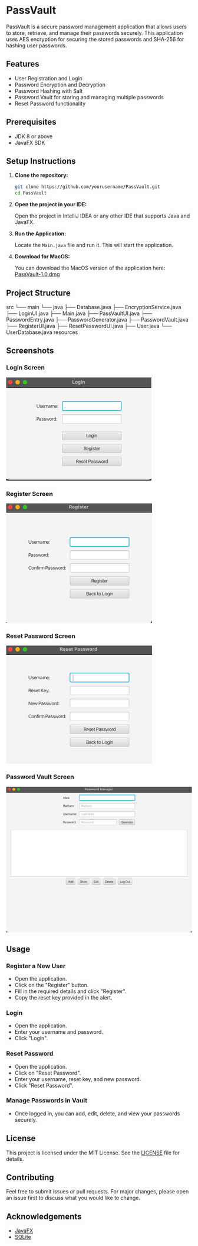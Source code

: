 # PassVault

PassVault is a secure password management application that allows users to store, retrieve, and manage their passwords securely. This application uses AES encryption for securing the stored passwords and SHA-256 for hashing user passwords.

## Features

- User Registration and Login
- Password Encryption and Decryption
- Password Hashing with Salt
- Password Vault for storing and managing multiple passwords
- Reset Password functionality

## Prerequisites

- JDK 8 or above
- JavaFX SDK

## Setup Instructions

1. **Clone the repository:**

    ```bash
    git clone https://github.com/yourusername/PassVault.git
    cd PassVault
    ```

2. **Open the project in your IDE:**

    Open the project in IntelliJ IDEA or any other IDE that supports Java and JavaFX.

3. **Run the Application:**

    Locate the `Main.java` file and run it. This will start the application.

4. **Download for MacOS:**

    You can download the MacOS version of the application here: [PassVault-1.0.dmg](MacOS/PassVault-1.0.dmg)

## Project Structure

src
└── main
└── java
├── Database.java
├── EncryptionService.java
├── LoginUI.java
├── Main.java
├── PassVaultUI.java
├── PasswordEntry.java
├── PasswordGenerator.java
├── PasswordVault.java
├── RegisterUI.java
├── ResetPasswordUI.java
├── User.java
└── UserDatabase.java
resources


## Screenshots

### Login Screen
![Login Screen](screenshots/login.png)

### Register Screen
![Register Screen](screenshots/register.png)

### Reset Password Screen
![Reset Password Screen](screenshots/reset_password.png)

### Password Vault Screen
![Password Vault Screen](screenshots/vault.png)

## Usage

### Register a New User
- Open the application.
- Click on the "Register" button.
- Fill in the required details and click "Register".
- Copy the reset key provided in the alert.

### Login
- Open the application.
- Enter your username and password.
- Click "Login".

### Reset Password
- Open the application.
- Click on "Reset Password".
- Enter your username, reset key, and new password.
- Click "Reset Password".

### Manage Passwords in Vault
- Once logged in, you can add, edit, delete, and view your passwords securely.

## License

This project is licensed under the MIT License. See the [LICENSE](LICENSE) file for details.

## Contributing

Feel free to submit issues or pull requests. For major changes, please open an issue first to discuss what you would like to change.

## Acknowledgements

- [JavaFX](https://openjfx.io/)
- [SQLite](https://www.sqlite.org/index.html)
